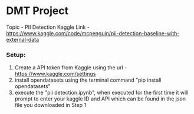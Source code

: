 # DMT Project

Topic - PII Detection
Kaggle Link - https://www.kaggle.com/code/mcpenguin/pii-detection-baseline-with-external-data


### Setup:
1) Create a API token from Kaggle using the url - https://www.kaggle.com/settings
2) install opendatasets using the terminal command "pip install opendatasets"
3) execute the "pii detection.ipynb", when executed for the first time it will prompt to enter your kaggle ID and API which can be found in the json file you downloaded in Step 1
